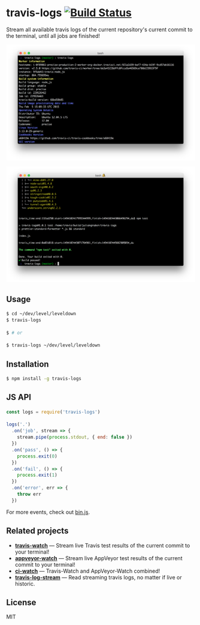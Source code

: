 
# travis-logs [![Build Status](https://travis-ci.org/juliangruber/travis-logs.svg?branch=master)](https://travis-ci.org/juliangruber/travis-logs)

Stream all available travis logs of the current repository's current commit to the terminal, until all jobs are finished!

![screenshot](screenshots/1.png)

![screenshot](screenshots/2.png)

## Usage

```bash
$ cd ~/dev/level/leveldown
$ travis-logs

$ # or

$ travis-logs ~/dev/level/leveldown
```

## Installation

```bash
$ npm install -g travis-logs
```

## JS API

```js
const logs = require('travis-logs')

logs('.')
  .on('job', stream => {
    stream.pipe(process.stdout, { end: false })
  })
  .on('pass', () => {
    process.exit(0)
  })
  .on('fail', () => {
    process.exit(1)
  })
  .on('error', err => {
    throw err
  })
```

For more events, check out [bin.js](https://github.com/juliangruber/travis-logs/blob/master/bin.js).

## Related projects

- __[travis-watch](https://github.com/juliangruber/travis-watch)__ &mdash; Stream live Travis test results of the current commit to your terminal!
- __[appveyor-watch](https://github.com/juliangruber/appveyor-watch)__ &mdash; Stream live AppVeyor test results of the current commit to your terminal!
- __[ci-watch](https://github.com/juliangruber/ci-watch)__ &mdash; Travis-Watch and AppVeyor-Watch combined!
- __[travis-log-stream](https://github.com/juliangruber/travis-log-stream)__ &mdash; Read streaming travis logs, no matter if live or historic.

## License

MIT


